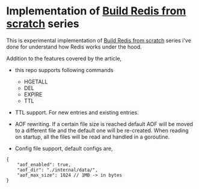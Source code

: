 # Implementation of [Build Redis from scratch](https://www.build-redis-from-scratch.dev/en/introduction) series

This is experimental implementation of [Build Redis from scratch](https://www.build-redis-from-scratch.dev/en/introduction) series i've done for understand how Redis works under the hood.

Addition to the  features covered by the article,

- this repo supports following commands
    - HGETALL
    - DEL
    - EXPIRE
    - TTL

- TTL support. For new entries and existing entries.
- AOF rewriting. If a certain file size is reached default AOF will be moved to a different file and the default one will be
    re-created. When reading on startup, all the files will be read and handled in a goroutine.
- Config file support, default configs are,
```
{
    "aof_enabled": true,
    "aof_dir": "./internal/data/",
    "aof_max_size": 1024 // 1MB -> in bytes
}
```